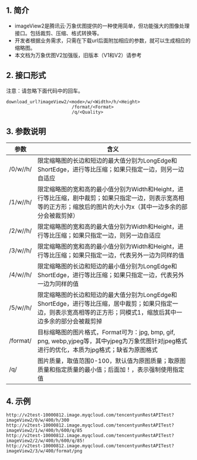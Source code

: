 ##  1. 简介

+ imageView2是腾讯云·万象优图提供的一种使用简单，但功能强大的图像处理接口。包括裁剪、压缩、格式转换等。
+ 开发者根据业务需求，只需在下载url后面附加相应的参数，就可以生成相应的缩略图。
+ 本文档为万象优图V2加强版，旧版本（V1和V2）请参考


## 2. 接口形式

注意：请忽略下面代码中的回车。

```
download_url?imageView2/<mode>/w/<Width>/h/<Height>
                         /format/<Format>
                         /q/<Quality>
```

## 3. 参数说明

| 参数                            | 含义                                       |
| ----------------------------- | ---------------------------------------- |
| /0/w/<LongEdge>/h/<ShortEdge> | 限定缩略图的长边和短边的最大值分别为LongEdge和ShortEdge，进行等比压缩；如果只指定一边，则另一边自适应 |
| /1/w/<Width>/h/<Height>       | 限定缩略图的宽和高的最小值分别为Width和Height，进行等比压缩，剧中裁剪；如果只指定一边，则表示宽高相等的正方形；缩放后的图片的大小为<Width>x<Height>（其中一边多余的部分会被裁剪掉） |
| /2/w/<Width>/h/<Height>       | 限定缩略图的宽和高的最大值分别为Width和Height，进行等比压缩；如果只指定一边，则另一边自适应 |
| /3/w/<Width>/h/<Height>       | 限定缩略图的宽和高的最小值分别为Width和Height，进行等比压缩；如果只指定一边，代表另外一边为同样的值 |
| /4/w/<LongEdge>/h/<ShortEdge> | 限定缩略图的长边和短边的最小值分别为LongEdge和ShortEdge，进行等比压缩；如果只指定一边，代表另外一边为同样的值 |
| /5/w/<LongEdge>/h/<ShortEdge> | 限定缩略图的长边和短边的最大值分别为LongEdge和ShortEdge，进行等比压缩，居中裁剪；如果只指定一边，则表示宽高相等的正方形；同模式1，缩放后其中一边多余的部分会被裁剪掉 |
| /format/<Format>              | 目标缩略图的图片格式，Format可为：jpg, bmp, gif, png, webp,yjpeg等，其中yjpeg为万象优图针对jpeg格式进行的优化，本质为jpg格式；缺省为原图格式 |
| /q/<Quality>                  | 图片质量，取值范围0-100，默认值为原图质量；取原图质量和指定质量的最小值；<Quality>后面加！，表示强制使用指定值 |

## 4. 示例

```
http://v2test-10000812.image.myqcloud.com/tencentyunRestAPITest?imageView2/0/w/400/h/300
http://v2test-10000812.image.myqcloud.com/tencentyunRestAPITest?imageView2/1/w/400/h/600/q/85
http://v2test-10000812.image.myqcloud.com/tencentyunRestAPITest?imageView2/2/w/400/h/600/q/85!
http://v2test-10000812.image.myqcloud.com/tencentyunRestAPITest?imageView2/3/w/400/format/png
```

### 